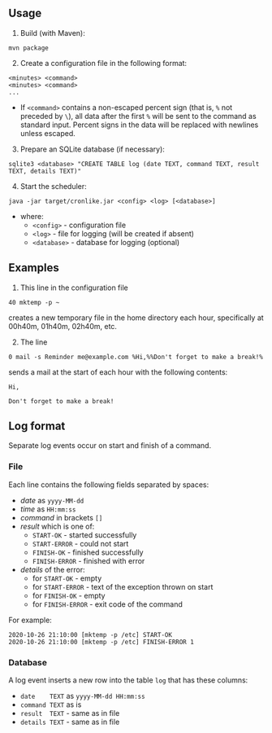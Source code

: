 ## Usage

1. Build (with Maven):
```
mvn package
```

2. Create a configuration file in the following format:
```
<minutes> <command>
<minutes> <command>
...
```
* If `<command>` contains a non-escaped percent sign (that is, `%` not preceded by `\`), all data after the first `%` will be sent to the command as standard input. Percent signs in the data will be replaced with newlines unless escaped.

3. Prepare an SQLite database (if necessary):
```
sqlite3 <database> "CREATE TABLE log (date TEXT, command TEXT, result TEXT, details TEXT)"
```

4. Start the scheduler:
```
java -jar target/cronlike.jar <config> <log> [<database>]
```
* where:
  - `<config>` - configuration file
  - `<log>` - file for logging (will be created if absent)
  - `<database>` - database for logging (optional)


## Examples

1. This line in the configuration file
```
40 mktemp -p ~
```
creates a new temporary file in the home directory each hour, specifically at 00h40m, 01h40m, 02h40m, etc.

2. The line
```
0 mail -s Reminder me@example.com %Hi,%%Don't forget to make a break!%
```
sends a mail at the start of each hour with the following contents:
```
Hi,

Don't forget to make a break!
```


## Log format

Separate log events occur on start and finish of a command.

### File

Each line contains the following fields separated by spaces:
* _date_ as `yyyy-MM-dd`
* _time_ as `HH:mm:ss`
* _command_ in brackets `[]`
* _result_ which is one of:
  - `START-OK` - started successfully
  - `START-ERROR` - could not start
  - `FINISH-OK` - finished successfully
  - `FINISH-ERROR` - finished with error
* _details_ of the error:
  - for `START-OK` - empty
  - for `START-ERROR` - text of the exception thrown on start
  - for `FINISH-OK` - empty
  - for `FINISH-ERROR` - exit code of the command

For example:
```
2020-10-26 21:10:00 [mktemp -p /etc] START-OK 
2020-10-26 21:10:00 [mktemp -p /etc] FINISH-ERROR 1
```

### Database

A log event inserts a new row into the table `log` that has these columns:
* `date    TEXT` as `yyyy-MM-dd HH:mm:ss`
* `command TEXT` as is
* `result  TEXT` - same as in file
* `details TEXT` - same as in file

